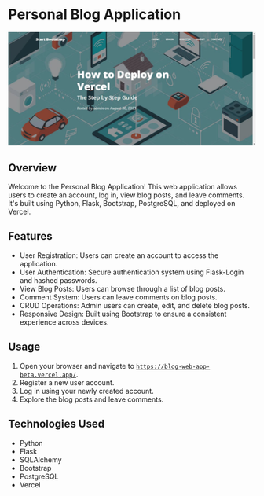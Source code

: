 # Personal Blog Application

![App Screenshot](screenshot.jpg)

## Overview

Welcome to the Personal Blog Application! This web application allows users to create an account, log in, view blog posts, and leave comments. It's built using Python, Flask, Bootstrap, PostgreSQL, and deployed on Vercel.

## Features

<ul>
  <li>User Registration: Users can create an account to access the application.</li>
  <li>User Authentication: Secure authentication system using Flask-Login and hashed passwords.</li>
  <li>View Blog Posts: Users can browse through a list of blog posts.</li>
  <li>Comment System: Users can leave comments on blog posts.</li>
  <li>CRUD Operations: Admin users can create, edit, and delete blog posts.</li>
  <li>Responsive Design: Built using Bootstrap to ensure a consistent experience across devices.</li>
</ul>

## Usage

<ol>
  <li>Open your browser and navigate to <a href="https://blog-web-app-beta.vercel.app/"><code>https://blog-web-app-beta.vercel.app/</code></a>.</li>
  <li>Register a new user account.</li>
  <li>Log in using your newly created account.</li>
  <li>Explore the blog posts and leave comments.</li>
</ol>

## Technologies Used

<ul>
  <li>Python</li>
  <li>Flask</li>
  <li>SQLAlchemy</li>
  <li>Bootstrap</li>
  <li>PostgreSQL</li>
  <li>Vercel</li>
</ul>
